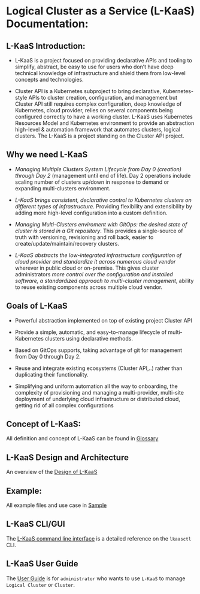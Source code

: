 <!-- BEGIN MUNGE: UNVERSIONED_WARNING -->


<!-- END MUNGE: UNVERSIONED_WARNING -->

# Logical Cluster as a Service (L-KaaS) Documentation:
## L-KaaS Introduction:

* L-KaaS is a project focused on providing declarative APIs and tooling to simplify, abstract, be easy to use for users who don’t have deep technical knowledge of infrastructure and shield them from low-level concepts and technologies.

* Cluster API is a Kubernetes subproject to bring declarative, Kubernetes-style APIs to cluster creation, configuration, and management but Cluster API still requires complex configuration, deep knowledge of Kubernetes, cloud provider, relies on several components being configured correctly to have a working cluster. L-KaaS uses Kubernetes Resources Model and Kubernetes environment to provide an abstraction high-level & automation framework that automates clusters, logical clusters. The L-KaaS is a project standing on the Cluster API project. 
## Why we need L-KaaS

* *Managing Multiple Clusters System Lifecycle from Day 0 (creation) through Day 2* (management until end of life). Day 2 operations include scaling number of clusters up/down in response to demand or expanding multi-clusters environment.
* *L-KaaS brings consistent, declarative control to Kubernetes clusters on different types of infrastructure*. Providing flexibility and extensibility by adding more high-level configuration into a custom definition.

* *Managing Multi-Clusters enviroment with GitOps: the desired state of cluster is stored in a Git repository*. This provides a single-source of truth with versioning, revisioning and roll back, easier to create/update/maintain/recovery clusters.

* *L-KaaS abstracts the low-integrated infrastructure configuration of cloud provider and standardize it across numerous cloud vendor* wherever in public cloud or on-premise. This gives cluster administrators *more control over the configuration and installed software, a standardized approach to multi-cluster management*, ability to reuse existing components across multiple cloud vendor.

## Goals of L-KaaS

* Powerful abstraction implemented on top of existing project Cluster API

* Provide a simple, automatic, and easy-to-manage lifecycle of multi-Kubernetes clusters using declarative methods.

* Based on GitOps supports, taking advantage of git for management from Day 0 through Day 2.

* Reuse and integrate existing ecosystems (Cluster API,..) rather than duplicating their functionality. 

* Simplifying and uniform automation all the way to onboarding, the complexity of provisioning and managing a multi-provider, multi-site deployment of underlying cloud infrastructure or distributed cloud, getting rid of all complex configurations


## Concept of L-KaaS:
All definition and concept of L-KaaS can be found in [Glossary](glossary.md)

## L-KaaS Design and Architecture
An overview of the [Design of L-KaaS](design/architecture.md)

## Example:
All example files and use case in [Sample](sample/)

## L-KaaS CLI/GUI
The [L-KaaS command line interface](user-guide/lkaasctl.md) is a detailed reference on the `lkaasctl` CLI.
## L-KaaS User Guide
The [User Guide](user-guide/) is for `administrator` who wants to use `L-KaaS` to manage `Logical Cluster` or `Cluster`.